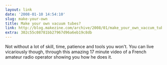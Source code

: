 ```yaml
---
layout: link
date: '2008-01-10 14:54:10'
slug: make-your-own
title: Make your own vacuum tubes?
link: http://blog.makezine.com/archive/2008/01/make_your_own_vaccum_tube.html
extra: 302c55c08781bb27967d96a6eb19c8db
---
```


Not without a lot of skill, time, patience and tools you won't. You can live vicariously though, through this amazing 17 minute video of a French amateur radio operator showing you how he does it.